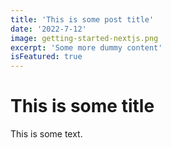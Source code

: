 ```yaml
---
title: 'This is some post title'
date: '2022-7-12'
image: getting-started-nextjs.png
excerpt: 'Some more dummy content'
isFeatured: true
---
```


# This is some title

This is some text.